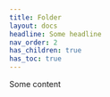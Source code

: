 ```yaml
---
title: Folder
layout: docs
headline: Some headline
nav_order: 2
has_children: true
has_toc: true
---
```


Some content